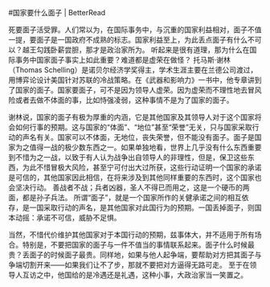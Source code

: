 #国家要什么面子 | BetterRead

死要面子活受罪。人们常以为，在国际事务中，与沉重的国家利益相对，面子不值一提，要面子是一国政府不成熟的标志。国家利益至上，为此丢点面子有什么不可以？越王勾践卧薪尝胆，那才是政治家所为。 听起来是很有道理，那为什么在国际事务中国家面子事实上如此重要？难道都是虚荣在做怪？ 托马斯·谢林（Thomas Schelling）是诺贝尔经济学奖得主，学术生涯主要在兰德公司渡过，用博弈论设计美国针对苏联的冷战策略。在《武器和影响力》一书中，他专章讲到了国家的面子。国家要面子，可不是因为领导人虚荣。因为虚荣而不理性地去冒风险或者去做不体面的事，比如恃强凌弱，这种事情不是为了国家的面子。

谢林说，国家的面子有极为厚重的内涵，它是其他国家及其领导人对于这个国家将会如何行事的预期。这与国家的“体面”、“地位”甚至“荣誉”无关，只与国家采取行动的声名有关。国家可以不体面，无地位，丧失荣誉，但不能没有面子。面子是国家为之值得一战的极少数东西之一。如果单独地看，世界上几乎没有什么东西重要到不惜为之一战，以致于有人认为战争出自领导人的非理性，但是，保卫这些东西，为此不惜冒极大风险，甚至宁可付出大过所获，这些行动证明一个国家的承诺是可信的，其他国家因此相信，在将来涉及到其他同样重要的东西时，这个国家也会坚决行动。 善战者不战；兵者凶器，圣人不得已而用之，这是一个硬币的两面，都是孙子兵法。 所谓“面子”，就是一个国家所作的关健承诺之间的相互依存，是一国采取行动的声名，是其他国家对此国行为的预期。一国丢掉面子，则国本动摇：承诺不可信，威胁不足惧。

当然，不惜代价维护其他国家对于本国行动的预期，兹事体大，并不适用于所有场合。特别是，不要把国家的面子与一件不值当的事情联系起来。面子什么时候最贵？丢面子的时候面子最贵。同样地，如果与他人起争端，要帮助对方把其面子与争端切割开来——如果我们让不了步，那就不要把对方逼得无路可走。 至于在领导人互访之中，他国给的是冷遇还是礼遇，这种小事，大政治家当一笑置之。

